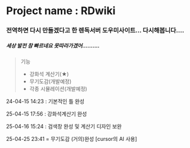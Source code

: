 # Project name : RDwiki

### 전역하면 다시 만들겠다고 한 렌독서버 도우미사이트... 다시해봅니다....

##### 세상 발전 참 빠르네요 못따라가겠어..........

> 기능
>
> - 강화석 계산기(★)
> - 무기도감(개발예정)
> - 각종 시뮬레이션(개발예정)

24-04-15 14:23 : 기본적인 틀 완성

25-04-15 17:56 : 강화석계산기 완성

25-04-16 15:24 : 검색창 완성 및 계산기 디자인 보완

25-04-25 23:41 = 무기도감 (거의)완성 [cursor의 AI 사용]
